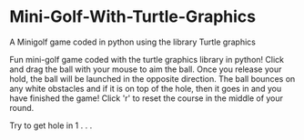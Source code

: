 # Mini-Golf-With-Turtle-Graphics
A Minigolf game coded in python using the library Turtle graphics

Fun mini-golf game coded with the turtle graphics library in python! Click and drag the ball with your mouse to aim the ball. Once you release your hold, the ball will be launched in the opposite direction. The ball bounces on any white obstacles and if it is on top of the hole, then it goes in and you have finished the game! Click 'r' to reset the course in the middle of your round.

Try to get hole in 1 . . .
